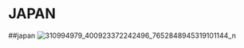 # JAPAN
##japan
![310994979_400923372242496_7652848945319101144_n](https://user-images.githubusercontent.com/112539110/195047926-ec006b57-c240-410f-b442-cf56cafa85b7.jpg)
